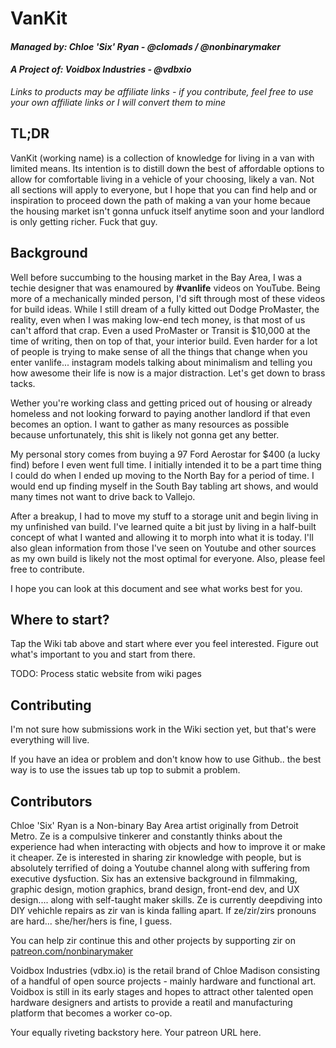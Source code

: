 # VanKit
#### *Managed by: Chloe 'Six' Ryan - @clomads / @nonbinarymaker*
#### *A Project of: Voidbox Industries - @vdbxio*
*Links to products may be affiliate links - if you contribute, feel free to use your own affiliate links or I will convert them to mine*


## TL;DR
VanKit (working name) is a collection of knowledge for living in a van with limited means. Its intention is to distill down the best of affordable options to allow for comfortable living in a vehicle of your choosing, likely a van. Not all sections will apply to everyone, but I hope that you can find help and or inspiration to proceed down the path of making a van your home becaue the housing market isn't gonna unfuck itself anytime soon and your landlord is only getting richer. Fuck that guy.

## Background

Well before succumbing to the housing market in the Bay Area, I was a techie designer that was enamoured by **#vanlife** videos on YouTube. Being more of a mechanically minded person, I'd sift through most of these videos for build ideas. While I still dream of a fully kitted out Dodge ProMaster, the reality, even when I was making low-end tech money, is that most of us can't afford that crap. Even a used ProMaster or Transit is $10,000 at the time of writing, then on top of that, your interior build. Even harder for a lot of people is trying to make sense of all the things that change when you enter vanlife... instagram models talking about minimalism and telling you how awesome their life is now is a major distraction. Let's get down to brass tacks. 

Wether you're working class and getting priced out of housing or already homeless and not looking forward to paying another landlord if that even becomes an option. I want to gather as many resources as possible because unfortunately, this shit is likely not gonna get any better. 

My personal story comes from buying a 97 Ford Aerostar for $400 (a lucky find) before I even went full time. I initially intended it to be a part time thing I could do when I ended up moving to the North Bay for a period of time. I would end up finding myself in the South Bay tabling art shows, and would many times not want to drive back to Vallejo. 

After a breakup, I had to move my stuff to a storage unit and begin living in my unfinished van build. I've learned quite a bit just by living in a half-built concept of what I wanted and allowing it to morph into what it is today. I'll also glean information from those I've seen on Youtube and other sources as my own build is likely not the most optimal for everyone. Also, please feel free to contribute.

I hope you can look at this document and see what works best for you.

## Where to start?

Tap the Wiki tab above and start where ever you feel interested. Figure out what's important to you and start from there.

TODO: Process static website from wiki pages

## Contributing

I'm not sure how submissions work in the Wiki section yet, but that's were everything will live. 

If you have an idea or problem and don't know how to use Github.. the best way is to use the issues tab up top to submit a problem.

## Contributors

Chloe 'Six' Ryan is a Non-binary Bay Area artist originally from Detroit Metro. Ze is a compulsive tinkerer and constantly thinks about the experience had when interacting with objects and how to improve it or make it cheaper. Ze is interested in sharing zir knowledge with people, but is absolutely terrified of doing a Youtube channel along with suffering from executive dysfuction. 
Six has an extensive background in filmmaking, graphic design, motion graphics, brand design, front-end dev, and UX design.... along with self-taught maker skills. Ze is currently deepdiving into DIY vehichle repairs as zir van is kinda falling apart. If ze/zir/zirs pronouns are hard... she/her/hers is fine, I guess. 

You can help zir continue this and other projects by supporting zir on [patreon.com/nonbinarymaker](http://www.patreon.com/nonbinarymaker)

Voidbox Industries (vdbx.io) is the retail brand of Chloe Madison consisting of a handful of open source projects - mainly hardware and functional art. Voidbox is still in its early stages and hopes to attract other talented open hardware designers and artists to provide a reatil and manufacturing platform that becomes a worker co-op.


Your equally riveting backstory here.
Your patreon URL here.
